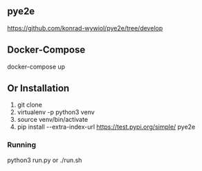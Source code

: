 ## pye2e
https://github.com/konrad-wywiol/pye2e/tree/develop

## Docker-Compose
docker-compose up 

## Or Installation
1. git clone  
2. virtualenv -p python3 venv  
3. source venv/bin/activate  
4. pip install --extra-index-url https://test.pypi.org/simple/ pye2e

### Running
python3 run.py  or ./run.sh
